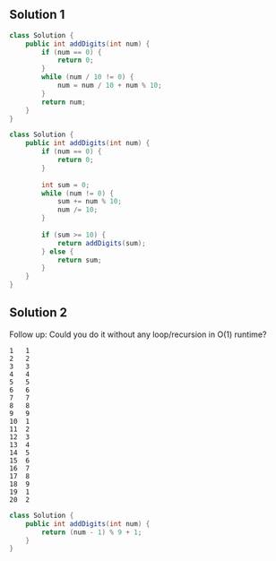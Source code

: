 ## Solution 1
```java
class Solution {
    public int addDigits(int num) {
        if (num == 0) {
            return 0;
        }
        while (num / 10 != 0) {
            num = num / 10 + num % 10;
        }
        return num;
    }
}
```

```java
class Solution {
    public int addDigits(int num) {
        if (num == 0) {
            return 0;
        }
        
        int sum = 0;
        while (num != 0) {
            sum += num % 10;
            num /= 10;
        }
        
        if (sum >= 10) {
            return addDigits(sum);
        } else {
            return sum;
        }
    }
}
```

## Solution 2
Follow up:
Could you do it without any loop/recursion in O(1) runtime?

```
1   1
2   2
3   3
4   4
5   5
6   6
7   7
8   8
9   9
10  1
11  2
12  3
13  4
14  5
15  6
16  7
17  8 
18  9
19  1
20  2
```

```java
class Solution {
    public int addDigits(int num) {
        return (num - 1) % 9 + 1;
    }
}
```